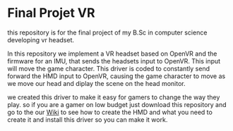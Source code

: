 # Final Projet VR
this repository is for the final project of my B.Sc in computer science developing vr headset.

In this repository we implement a VR headset based on OpenVR and the firmware for an IMU, that sends the headsets input to OpenVR.
This input will move the game character. This driver is coded to constantly send forward the HMD input to OpenVR,
causing the game character to move as we move our head and diplay the scene on the head monitor. 

we created this driver to make it easy for gamers to change the way they play. 
so if you are a gamer on low budget just download this repository and go to the our [Wiki](https://github.com/IdoGuzi/DIY_VR/wiki) to see how to create the HMD 
and what you need to create it and install this driver so you can make it work.

